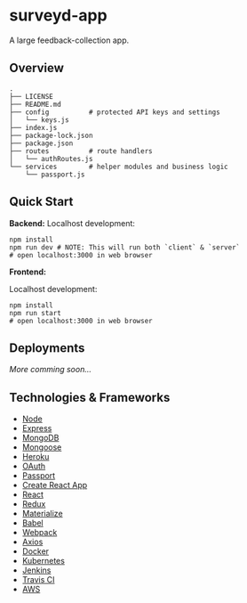 # surveyd-app

A large feedback-collection app.

## Overview

```
.
├── LICENSE
├── README.md
├── config          # protected API keys and settings
│   └── keys.js
├── index.js
├── package-lock.json
├── package.json
├── routes          # route handlers
│   └── authRoutes.js
└── services        # helper modules and business logic
    └── passport.js
```

## Quick Start

**Backend:**
Localhost development:

```
npm install
npm run dev # NOTE: This will run both `client` & `server`
# open localhost:3000 in web browser
```

**Frontend:**

Localhost development:

```
npm install
npm run start
# open localhost:3000 in web browser
```

## Deployments

_More comming soon..._

## Technologies & Frameworks

- [Node]()
- [Express]()
- [MongoDB]()
- [Mongoose]()
- [Heroku]()
- [OAuth]()
- [Passport]()
- [Create React App]()
- [React]()
- [Redux]()
- [Materialize]()
- [Babel]()
- [Webpack]()
- [Axios]()
- [Docker]()
- [Kubernetes]()
- [Jenkins]()
- [Travis CI]()
- [AWS]()
